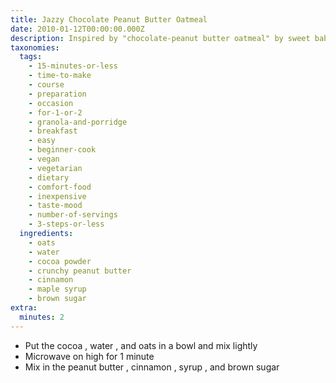 ```yaml
---
title: Jazzy Chocolate Peanut Butter Oatmeal
date: 2010-01-12T00:00:00.000Z
description: Inspired by "chocolate-peanut butter oatmeal" by sweet baboo on recipezaar
taxonomies:
  tags:
    - 15-minutes-or-less
    - time-to-make
    - course
    - preparation
    - occasion
    - for-1-or-2
    - granola-and-porridge
    - breakfast
    - easy
    - beginner-cook
    - vegan
    - vegetarian
    - dietary
    - comfort-food
    - inexpensive
    - taste-mood
    - number-of-servings
    - 3-steps-or-less
  ingredients:
    - oats
    - water
    - cocoa powder
    - crunchy peanut butter
    - cinnamon
    - maple syrup
    - brown sugar
extra:
  minutes: 2
---
```

 - Put the cocoa , water , and oats in a bowl and mix lightly
 - Microwave on high for 1 minute
 - Mix in the peanut butter , cinnamon , syrup , and brown sugar

